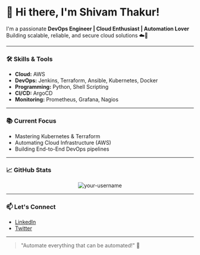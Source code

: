 # 👋 Hi there, I'm Shivam Thakur!

I'm a passionate **DevOps Engineer | Cloud Enthusiast | Automation Lover**  
Building scalable, reliable, and secure cloud solutions ☁️🚀  

---

### 🛠️ Skills & Tools
- **Cloud:** AWS
- **DevOps:** Jenkins, Terraform, Ansible, Kubernetes, Docker
- **Programming:** Python, Shell Scripting
- **CI/CD:** ArgoCD
- **Monitoring:** Prometheus, Grafana, Nagios

---

### 📚 Current Focus
- Mastering Kubernetes & Terraform
- Automating Cloud Infrastructure (AWS)
- Building End-to-End DevOps pipelines

---

### 📈 GitHub Stats
<p align="center">
  <img src="https://github-readme-stats.vercel.app/api?username=your-username&show_icons=true&theme=tokyonight" alt="your-username" />
</p>

---

### 📫 Let's Connect
- [LinkedIn](https://www.linkedin.com/in/shivam-th)
- [Twitter](https://twitter.com/shivam-th)

---

> "Automate everything that can be automated!" 🚀
